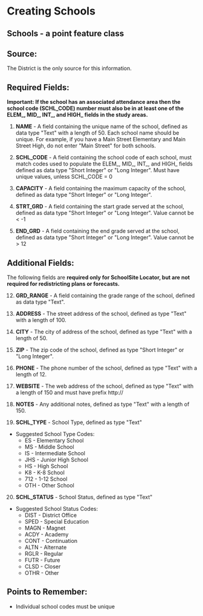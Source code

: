 # Creating Schools

## Schools - a point feature class
## Source:
The District is the only source for this information.

## Required Fields:
**Important: If the school has an associated attendance area then the school code (SCHL_CODE) number must also be in at least one of the ELEM_, MID_, INT_, and HIGH_ fields in the study areas.**

 

1. **NAME** - A field containing the unique name of the school, defined as data type "Text" with a length of 50. Each school name should be unique. For example, if you have a Main Street Elementary and Main Street High, do not enter "Main Street" for both schools.

2. **SCHL_CODE** - A field containing the school code of each school, must match codes used to populate the ELEM_, MID_, INT_, and HIGH_ fields defined as data type "Short Integer" or "Long Integer". Must have unique values, unless SCHL_CODE = 0

3. **CAPACITY** - A field containing the maximum capacity of the school, defined as data type "Short Integer" or "Long Integer".

4. **STRT_GRD** - A field containing the start grade served at the school, defined as data type "Short Integer" or "Long Integer". Value cannot be < -1

5. **END_GRD** - A field containing the end grade served at the school, defined as data type "Short Integer" or "Long Integer". Value cannot be > 12

## Additional Fields:
The following fields are **required only for SchoolSite Locator, but are not required for redistricting plans or forecasts.**

 

12. **GRD_RANGE** - A field containing the grade range of the school, defined as data type "Text".

13. **ADDRESS** - The street address of the school, defined as type "Text" with a length of 100.

14. **CITY** - The city of address of the school, defined as type "Text" with a length of 50.

15. **ZIP** - The zip code of the school, defined as type "Short Integer" or "Long Integer".

16. **PHONE** - The phone number of the school, defined as type "Text" with a length of 12.

17. **WEBSITE** - The web address of the school, defined as type "Text" with a length of 150 and must have prefix http://

18. **NOTES** - Any additional notes, defined as type "Text" with a length of 150.

19. **SCHL_TYPE** - School Type, defined as type "Text"
* Suggested School Type Codes:
  * ES - Elementary School
  * MS - Middle School
  * IS - Intermediate School
  * JHS - Junior High School
  * HS - High School
  * K8 - K-8 School
  * 712 - 1-12 School
  * OTH - Other School

20. **SCHL_STATUS** - School Status, defined as type "Text"
* Suggested School Status Codes:
  * DIST - District Office
  * SPED - Special Education
  * MAGN - Magnet
  * ACDY - Academy
  * CONT - Continuation
  * ALTN - Alternate
  * RGLR - Regular
  * FUTR - Future
  * CLSD - Closer
  * OTHR - Other

## Points to Remember:
* Individual school codes must be unique
